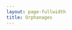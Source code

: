 ```yaml
---
layout: page-fullwidth
title: Orphanages
---
```


<div class="row">
    <div class="medium-4 columns t30">
      <img src="{{ site.urlimg }}/orphanage/IMG-20220806-WA0060.jpg" alt="">
    </div><!-- /.medium-4.columns -->
    <div class="medium-4 columns t30">
      <img src="{{ site.urlimg }}/orphanage/IMG-20220806-WA0061.jpg" alt="">
    </div><!-- /.medium-4.columns -->
    <div class="medium-4 columns t30">
      <img src="{{ site.urlimg }}/orphanage/IMG-20220806-WA0062.jpg" alt="">
    </div><!-- /.medium-4.columns -->
    <div class="medium-4 columns t30">
      <img src="{{ site.urlimg }}/orphanage/IMG-20220806-WA0063.jpg" alt="">
    </div><!-- /.medium-4.columns -->
    <div class="medium-4 columns t30">
      <img src="{{ site.urlimg }}/orphanage/IMG-20220806-WA0064.jpg" alt="">
    </div><!-- /.medium-4.columns -->
    <div class="medium-4 columns t30">
      <img src="{{ site.urlimg }}/orphanage/IMG-20220806-WA0065.jpg" alt="">
    </div><!-- /.medium-4.columns -->
        <div class="medium-4 columns t30">
      <img src="{{ site.urlimg }}/orphanage/IMG-20220806-WA0066.jpg" alt="">
    </div><!-- /.medium-4.columns -->
</div><!-- /.row -->